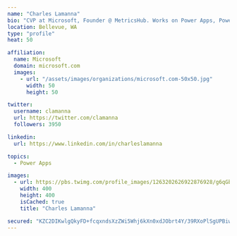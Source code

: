 ```yaml
---
name: "Charles Lamanna"
bio: "CVP at Microsoft, Founder @ MetricsHub. Works on Power Apps, Power Automate, Power Virtual Agent, Common Data Service and Dynamics 365."
location: Bellevue, WA
type: "profile"
heat: 50

affiliation:
  name: Microsoft
  domain: microsoft.com
  images:
    - url: "/assets/images/organizations/microsoft.com-50x50.jpg"
      width: 50
      height: 50

twitter:
  username: clamanna
  url: https://twitter.com/clamanna
  followers: 3950

linkedin:
  url: https://www.linkedin.com/in/charleslamanna

topics:
  - Power Apps

images:
  - url: https://pbs.twimg.com/profile_images/1263202626922876928/g6qGbHZ-_400x400.jpg
    width: 400
    height: 400
    isCached: true
    title: "Charles Lamanna"

secured: "KZC2DIKwlgQkyFD+fcqxndsXzZWi5Whj6kXn0xdJObrt4Y/39RXoPlSgUPBiwAnxv5l8VaUARJZIeRSeRBF0OgGBDLD211kVRgGD7Z4rj8z9psAtTO8sYsI4b0DxjojrmKo7yiqD4de3anvyd5OzNujMHQEeLBlwtgGJ7hvlSxf32q7cUgNE+HEnm6hMTxUPWCQnL+U/OG9Ne0LIxToBd8JfbGZvNXrBgexTrb0G9dCzYInj/xdqblIqy9BTwklUluXP15kmVYbXph8rgO5rDn0QnmlLR6E2Q9kPr2oE03o8jBt+lLMJigmtVDIC2lkJDn9BoD9u6IQr8q7PCPSlYw+ni2NEDw+ICdDlv//T3kUfZbvk5wP83G9nufcFr4P7F21C3BNiynTViKR0zxJuVhXvFyXCwBg+XHvj3QGoCBY=;l5LhWvNKM76hHpykrBu3HQ=="
---
```


